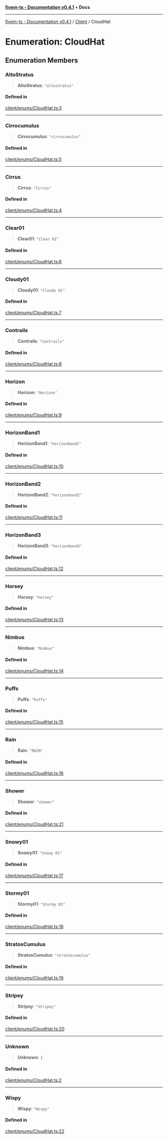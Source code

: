 [**fivem-ts - Documentation v0.4.1**](../../../README.md) • **Docs**

***

[fivem-ts - Documentation v0.4.1](../../../README.md) / [Client](../README.md) / CloudHat

# Enumeration: CloudHat

## Enumeration Members

### AltoStratus

> **AltoStratus**: `"altostratus"`

#### Defined in

[client/enums/CloudHat.ts:3](https://github.com/Purpose-Dev/fivem-ts/blob/af9f57481b70813a163451854c2103aaaed13195/src/client/enums/CloudHat.ts#L3)

***

### Cirrocumulus

> **Cirrocumulus**: `"cirrocumulus"`

#### Defined in

[client/enums/CloudHat.ts:5](https://github.com/Purpose-Dev/fivem-ts/blob/af9f57481b70813a163451854c2103aaaed13195/src/client/enums/CloudHat.ts#L5)

***

### Cirrus

> **Cirrus**: `"Cirrus"`

#### Defined in

[client/enums/CloudHat.ts:4](https://github.com/Purpose-Dev/fivem-ts/blob/af9f57481b70813a163451854c2103aaaed13195/src/client/enums/CloudHat.ts#L4)

***

### Clear01

> **Clear01**: `"Clear 01"`

#### Defined in

[client/enums/CloudHat.ts:6](https://github.com/Purpose-Dev/fivem-ts/blob/af9f57481b70813a163451854c2103aaaed13195/src/client/enums/CloudHat.ts#L6)

***

### Cloudy01

> **Cloudy01**: `"Cloudy 01"`

#### Defined in

[client/enums/CloudHat.ts:7](https://github.com/Purpose-Dev/fivem-ts/blob/af9f57481b70813a163451854c2103aaaed13195/src/client/enums/CloudHat.ts#L7)

***

### Contrails

> **Contrails**: `"Contrails"`

#### Defined in

[client/enums/CloudHat.ts:8](https://github.com/Purpose-Dev/fivem-ts/blob/af9f57481b70813a163451854c2103aaaed13195/src/client/enums/CloudHat.ts#L8)

***

### Horizon

> **Horizon**: `"Horizon"`

#### Defined in

[client/enums/CloudHat.ts:9](https://github.com/Purpose-Dev/fivem-ts/blob/af9f57481b70813a163451854c2103aaaed13195/src/client/enums/CloudHat.ts#L9)

***

### HorizonBand1

> **HorizonBand1**: `"horizonband1"`

#### Defined in

[client/enums/CloudHat.ts:10](https://github.com/Purpose-Dev/fivem-ts/blob/af9f57481b70813a163451854c2103aaaed13195/src/client/enums/CloudHat.ts#L10)

***

### HorizonBand2

> **HorizonBand2**: `"horizonband2"`

#### Defined in

[client/enums/CloudHat.ts:11](https://github.com/Purpose-Dev/fivem-ts/blob/af9f57481b70813a163451854c2103aaaed13195/src/client/enums/CloudHat.ts#L11)

***

### HorizonBand3

> **HorizonBand3**: `"horizonband3"`

#### Defined in

[client/enums/CloudHat.ts:12](https://github.com/Purpose-Dev/fivem-ts/blob/af9f57481b70813a163451854c2103aaaed13195/src/client/enums/CloudHat.ts#L12)

***

### Horsey

> **Horsey**: `"horsey"`

#### Defined in

[client/enums/CloudHat.ts:13](https://github.com/Purpose-Dev/fivem-ts/blob/af9f57481b70813a163451854c2103aaaed13195/src/client/enums/CloudHat.ts#L13)

***

### Nimbus

> **Nimbus**: `"Nimbus"`

#### Defined in

[client/enums/CloudHat.ts:14](https://github.com/Purpose-Dev/fivem-ts/blob/af9f57481b70813a163451854c2103aaaed13195/src/client/enums/CloudHat.ts#L14)

***

### Puffs

> **Puffs**: `"Puffs"`

#### Defined in

[client/enums/CloudHat.ts:15](https://github.com/Purpose-Dev/fivem-ts/blob/af9f57481b70813a163451854c2103aaaed13195/src/client/enums/CloudHat.ts#L15)

***

### Rain

> **Rain**: `"RAIN"`

#### Defined in

[client/enums/CloudHat.ts:16](https://github.com/Purpose-Dev/fivem-ts/blob/af9f57481b70813a163451854c2103aaaed13195/src/client/enums/CloudHat.ts#L16)

***

### Shower

> **Shower**: `"shower"`

#### Defined in

[client/enums/CloudHat.ts:21](https://github.com/Purpose-Dev/fivem-ts/blob/af9f57481b70813a163451854c2103aaaed13195/src/client/enums/CloudHat.ts#L21)

***

### Snowy01

> **Snowy01**: `"Snowy 01"`

#### Defined in

[client/enums/CloudHat.ts:17](https://github.com/Purpose-Dev/fivem-ts/blob/af9f57481b70813a163451854c2103aaaed13195/src/client/enums/CloudHat.ts#L17)

***

### Stormy01

> **Stormy01**: `"Stormy 01"`

#### Defined in

[client/enums/CloudHat.ts:18](https://github.com/Purpose-Dev/fivem-ts/blob/af9f57481b70813a163451854c2103aaaed13195/src/client/enums/CloudHat.ts#L18)

***

### StratosCumulus

> **StratosCumulus**: `"stratoscumulus"`

#### Defined in

[client/enums/CloudHat.ts:19](https://github.com/Purpose-Dev/fivem-ts/blob/af9f57481b70813a163451854c2103aaaed13195/src/client/enums/CloudHat.ts#L19)

***

### Stripey

> **Stripey**: `"Stripey"`

#### Defined in

[client/enums/CloudHat.ts:20](https://github.com/Purpose-Dev/fivem-ts/blob/af9f57481b70813a163451854c2103aaaed13195/src/client/enums/CloudHat.ts#L20)

***

### Unknown

> **Unknown**: `1`

#### Defined in

[client/enums/CloudHat.ts:2](https://github.com/Purpose-Dev/fivem-ts/blob/af9f57481b70813a163451854c2103aaaed13195/src/client/enums/CloudHat.ts#L2)

***

### Wispy

> **Wispy**: `"Wispy"`

#### Defined in

[client/enums/CloudHat.ts:22](https://github.com/Purpose-Dev/fivem-ts/blob/af9f57481b70813a163451854c2103aaaed13195/src/client/enums/CloudHat.ts#L22)
